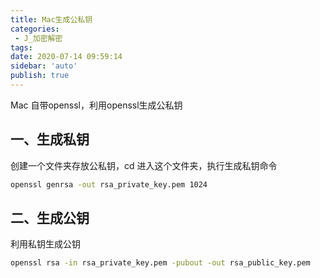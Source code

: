 ```yaml
---
title: Mac生成公私钥
categories: 
 - J_加密解密
tags:
date: 2020-07-14 09:59:14
sidebar: 'auto'
publish: true
---
```



Mac 自带openssl，利用openssl生成公私钥

## 一、生成私钥

创建一个文件夹存放公私钥，cd 进入这个文件夹，执行生成私钥命令

```bash
openssl genrsa -out rsa_private_key.pem 1024
```



## 二、生成公钥

利用私钥生成公钥

```bash
openssl rsa -in rsa_private_key.pem -pubout -out rsa_public_key.pem
```

